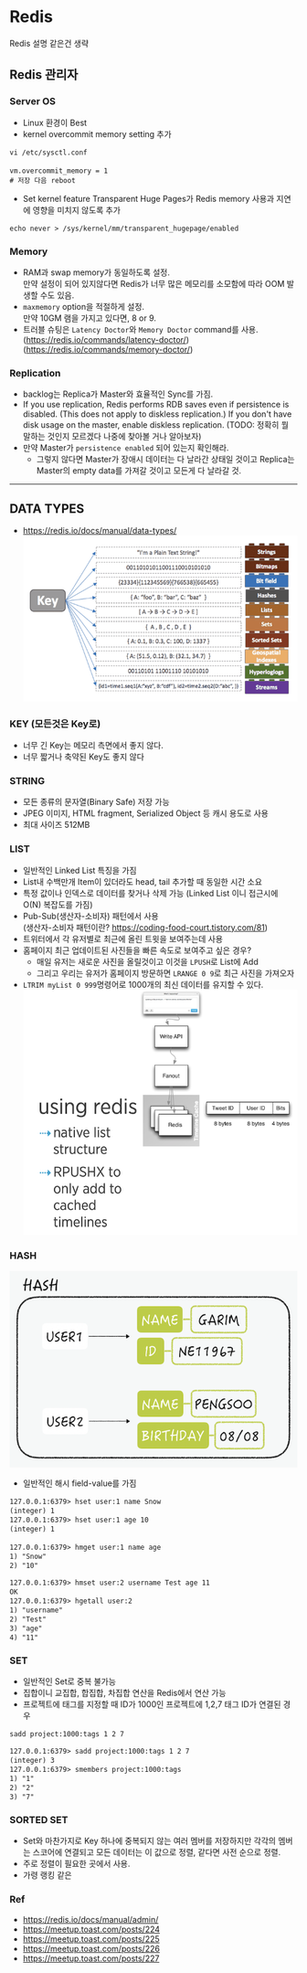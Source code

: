 # Redis
Redis 설명 같은건 생략

## Redis 관리자
### Server OS
* Linux 환경이 Best
* kernel overcommit memory setting 추가
```shell
vi /etc/sysctl.conf

vm.overcommit_memory = 1
# 저장 다음 reboot
```
* Set kernel feature Transparent Huge Pages가 Redis memory 사용과 지연에 
영향을 미치지 않도록 추가
```shell
echo never > /sys/kernel/mm/transparent_hugepage/enabled
```

### Memory
* RAM과 swap memory가 동일하도록 설정.  
만약 설정이 되어 있지않다면 Redis가 너무 많은 메모리를 소모함에 따라 OOM 발생할 수도 있음.
* `maxmemory` option을 적절하게 설정.  
만약 10GM 램을 가지고 있다면, 8 or 9.
* 트러블 슈팅은 `Latency Doctor`와 `Memory Doctor` command를 사용.  
(https://redis.io/commands/latency-doctor/)  
(https://redis.io/commands/memory-doctor/)


### Replication
* backlog는 Replica가 Master와 효율적인 Sync를 가짐.
* If you use replication, Redis performs RDB saves even if persistence is disabled. (This does not apply to diskless replication.) If you don't have disk usage on the master, enable diskless replication.
  (TODO: 정확히 뭘 말하는 것인지 모르겠다 나중에 찾아볼 거나 알아보자)
* 만약 Master가 `persistence enabled` 되어 있는지 확인해라.
  * 그렇지 않다면 Master가 장애시 데이터는 다 날라간 상태일 것이고 Replica는 Master의 empty data를 가져갈 것이고 모든게 다 날라갈 것.


---
## DATA TYPES
* https://redis.io/docs/manual/data-types/
![](images/4e8dfb1b.png)

### KEY (모든것은 Key로)
* 너무 긴 Key는 메모리 측면에서 좋지 않다.
* 너무 짧거나 축약된 Key도 좋지 않다

### STRING
* 모든 종류의 문자열(Binary Safe) 저장 가능
* JPEG 이미지, HTML fragment, Serialized Object 등 캐시 용도로 사용
* 최대 사이즈 512MB


### LIST
* 일반적인 Linked List 특징을 가짐
* List내 수백만개 Item이 있더라도 head, tail 추가할 때 동일한 시간 소요
* 특정 값이나 인덱스로 데이터를 찾거나 삭제 가능
  (Linked List 이니 접근시에 O(N) 복잡도를 가짐)
* Pub-Sub(생산자-소비자) 패턴에서 사용  
  (생산자-소비자 패턴이란? https://coding-food-court.tistory.com/81)
* 트위터에서 각 유저별로 최근에 올린 트윗을 보여주는데 사용
* 홈페이지 최근 업데이트된 사진들을 빠른 속도로 보여주고 싶은 경우?
  * 매일 유저는 새로운 사진을 올릴것이고 이것을 `LPUSH`로 List에 Add
  * 그리고 우리는 유저가 홈페이지 방문하면 `LRANGE 0 9`로 최근 사진을 가져오자
* `LTRIM myList 0 999`명령어로 1000개의 최신 데이터를 유지할 수 있다.
![](images/f8486469.png)


### HASH
![](images/285764b0.png)
* 일반적인 해시 field-value를 가짐 

```shell
127.0.0.1:6379> hset user:1 name Snow
(integer) 1
127.0.0.1:6379> hset user:1 age 10
(integer) 1

127.0.0.1:6379> hmget user:1 name age
1) "Snow"
2) "10"
```
```shell
127.0.0.1:6379> hmset user:2 username Test age 11
OK
127.0.0.1:6379> hgetall user:2
1) "username"
2) "Test"
3) "age"
4) "11"
```

### SET
* 일반적인 Set로 중복 불가능
* 집합이니 교집합, 합집합, 차집합 연산을 Redis에서 연산 가능
* 프로젝트에 태그를 지정할 때 ID가 1000인 프로젝트에 1,2,7 태그 ID가 연결된 경우
```shell
sadd project:1000:tags 1 2 7
```
```shell
127.0.0.1:6379> sadd project:1000:tags 1 2 7
(integer) 3
127.0.0.1:6379> smembers project:1000:tags 
1) "1"
2) "2"
3) "7"
```


### SORTED SET
* Set와 마찬가지로 Key 하나에 중복되지 않는 여러 멤버를 저장하지만
  각각의 멤버는 스코어에 연결되고 모든 데이터는 이 값으로 정렬, 같다면 사전 순으로 정렬.
* 주로 정렬이 필요한 곳에서 사용.
* 가령 랭킹 같은




### Ref
* https://redis.io/docs/manual/admin/
* https://meetup.toast.com/posts/224
* https://meetup.toast.com/posts/225
* https://meetup.toast.com/posts/226
* https://meetup.toast.com/posts/227